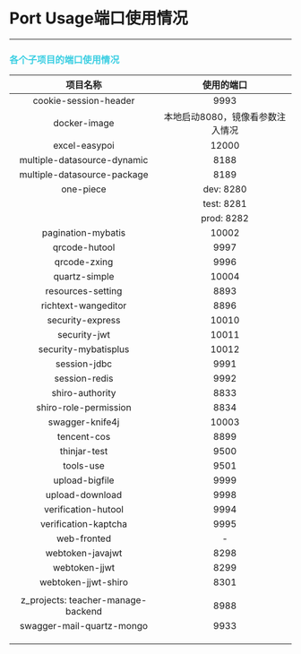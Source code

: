 # Port Usage端口使用情况

---

### <font color="39CEE2">各个子项目的端口使用情况</font>

|     **项目名称**      | 使用的端口 |
| :----: | :----: |
| cookie-session-header |   9993   |
| docker-image | 本地启动8080，镜像看参数注入情况 |
| excel-easypoi | 12000 |
| multiple-datasource-dynamic | 8188 |
|   multiple-datasource-package   | 8189 |
|one-piece |            dev: 8280             |
|                                    |            test: 8281            |
|                                    |            prod: 8282            |
|         pagination-mybatis         | 10002 |
|qrcode-hutool | 9997 |
|qrcode-zxing | 9996 |
|           quartz-simple            |              10004               |
|         resources-setting          |               8893               |
|        richtext-wangeditor         |               8896               |
| security-express | 10010 |
| security-jwt | 10011 |
| security-mybatisplus | 10012 |
| session-jdbc | 9991 |
| session-redis | 9992 |
| shiro-authority | 8833 |
| shiro-role-permission | 8834 |
| swagger-knife4j | 10003 |
| tencent-cos | 8899 |
| thinjar-test | 9500 |
| tools-use | 9501 |
| upload-bigfile | 9999 |
| upload-download | 9998 |
| verification-hutool | 9994 |
| verification-kaptcha | 9995 |
| web-fronted | - |
| webtoken-javajwt | 8298 |
| webtoken-jjwt | 8299 |
| webtoken-jjwt-shiro | 8301 |
| | |
| z_projects: teacher-manage-backend | 8988 |
| swagger-mail-quartz-mongo | 9933 |
| | |
| | |
| | |

